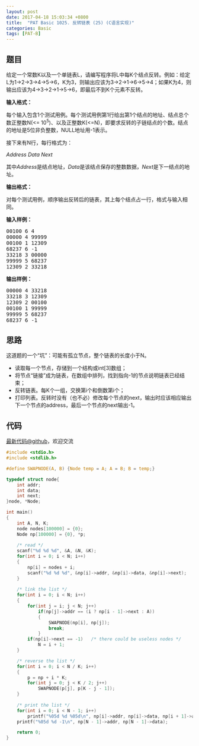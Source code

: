 ```yaml
---
layout: post
date: 2017-04-18 15:03:34 +0800
title:  "PAT Basic 1025. 反转链表 (25) (C语言实现)"
categories: Basic
tags: [PAT-B]
---
```


## 题目

<div id="problemContent">
<p>给定一个常数K以及一个单链表L，请编写程序将L中每K个结点反转。例如：给定L为1→2→3→4→5→6，K为3，则输出应该为3→2→1→6→5→4；如果K为4，则输出应该为4→3→2→1→5→6，即最后不到K个元素不反转。</p>
<p><b>
输入格式：
</b></p>
<p>每个输入包含1个测试用例。每个测试用例第1行给出第1个结点的地址、结点总个数正整数N(&lt;= 10<sup>5</sup>)、以及正整数K(&lt;=N)，即要求反转的子链结点的个数。结点的地址是5位非负整数，NULL地址用-1表示。</p>
<p>接下来有N行，每行格式为：</p>
<p><i>Address Data Next</i></p>
<p>其中<i>Address</i>是结点地址，<i>Data</i>是该结点保存的整数数据，<i>Next</i>是下一结点的地址。</p>
<p><b>
输出格式：
</b></p>
<p>对每个测试用例，顺序输出反转后的链表，其上每个结点占一行，格式与输入相同。</p>
<b>输入样例：</b><pre>
00100 6 4
00000 4 99999
00100 1 12309
68237 6 -1
33218 3 00000
99999 5 68237
12309 2 33218
</pre>
<b>输出样例：</b><pre>
00000 4 33218
33218 3 12309
12309 2 00100
00100 1 99999
99999 5 68237
68237 6 -1
</pre>
</div>

## 思路

这道题的一个“坑”：可能有孤立节点，整个链表的长度小于N。

- 读取每一个节点，存储到一个结构或int[3]数组；
- 将节点“链接”成为链表，在数组中排列，找到指向-1的节点说明链表已经结束；
- 反转链表。每K个一组，交换第i个和倒数第i个；
- 打印列表。反转时没有（也不必）修改每个节点的next，输出时应该相应输出下一个节点的address，最后一个节点的next输出-1。

## 代码

[最新代码@github](https://github.com/OliverLew/PAT/blob/master/PATBasic/1025.c)，欢迎交流
```c
#include <stdio.h>
#include <stdlib.h>

#define SWAPNODE(A, B) {Node temp = A; A = B; B = temp;}

typedef struct node{
    int addr;
    int data;
    int next;
}node, *Node;

int main()
{
    int A, N, K;
    node nodes[100000] = {0};
    Node np[100000] = {0}, *p;
    
    /* read */
    scanf("%d %d %d", &A, &N, &K);
    for(int i = 0; i < N; i++) 
    {
        np[i] = nodes + i;
        scanf("%d %d %d", &np[i]->addr, &np[i]->data, &np[i]->next);
    }
    
    /* link the list */
    for(int i = 0; i < N; i++)
    {
        for(int j = i; j < N; j++)
            if(np[j]->addr == (i ? np[i - 1]->next : A))
            {
                SWAPNODE(np[i], np[j]);
                break;
            }
        if(np[i]->next == -1)   /* there could be useless nodes */
            N = i + 1;
    }

    /* reverse the list */
    for(int i = 0; i < N / K; i++)
    {
        p = np + i * K;
        for(int j = 0; j < K / 2; j++)
            SWAPNODE(p[j], p[K - j - 1]);
    }
    
    /* print the list */
    for(int i = 0; i < N - 1; i++)
        printf("%05d %d %05d\n", np[i]->addr, np[i]->data, np[i + 1]->addr);
    printf("%05d %d -1\n", np[N - 1]->addr, np[N - 1]->data);

    return 0;
}

```